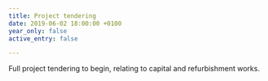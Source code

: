 ```yaml
---
title: Project tendering
date: 2019-06-02 18:00:00 +0100
year_only: false
active_entry: false

---
```

Full project tendering to begin, relating to capital and refurbishment works.